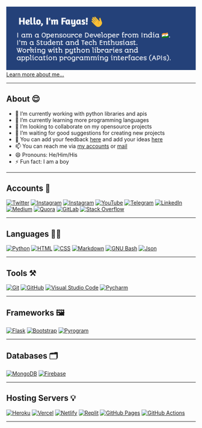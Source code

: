 [![About Me](/banner.png)</br>Learn more about me...](https://fayas.me)

---

## About 😌

- 🔭 I’m currently working with python libraries and apis
- 🌱 I’m currently learning more programming languages
- 👯 I’m looking to collaborate on my opensource projects
- 🤔 I’m waiting for good suggestions for creating new projects
- 💬 You can add your feedback [here](https://github.com/FayasNoushad/Feedback) and add your ideas [here](https://github.com/FayasNoushad/Ideas)
- 📫 You can reach me via [my accounts](https://fayas.me/accounts) or [mail](mailto:contact@fayas.me)
- 😄 Pronouns: He/Him/His
- ⚡ Fun fact: I am a boy

---

## Accounts 🔰

[![Twitter](https://img.shields.io/twitter/follow/FayasNoushad?label=Twitter&logo=twitter&style=for-the-badge&color=blue)](https://twitter.com/FayasNoushad)
[![Instagram](https://img.shields.io/badge/Instagram-grey?style=for-the-badge&logo=instagram)](https://instagram.com/TheFayas)
[![Instagram](https://img.shields.io/badge/Facebook-grey?style=for-the-badge&logo=facebook)](https://facebook.com/TheFayas)
[![YouTube](https://img.shields.io/youtube/channel/subscribers/UCqC-Yzy8J9FuTH_lDRhBMCA?style=for-the-badge&logo=youtube&label=Youtube&color=blue)](https://youtube.com/channel/UCqC-Yzy8J9FuTH_lDRhBMCA)
[![Telegram](https://img.shields.io/badge/Telegram-grey?style=for-the-badge&logo=telegram)](https://telegram.me/FayasNoushad)
[![LinkedIn](https://img.shields.io/badge/LinkedIn-grey?style=for-the-badge&logo=linkedin)](https://www.linkedin.com/in/fayasnoushad)
[![Medium](https://img.shields.io/badge/Medium-grey?style=for-the-badge&logo=medium)](https://fayasnoushad.medium.com)
[![Quora](https://img.shields.io/badge/Quora-grey?style=for-the-badge&logo=quora)](https://www.quora.com/profile/Fayas-Noushad-1)
[![GitLab](https://img.shields.io/badge/GitLab-grey?style=for-the-badge&logo=gitlab)](https://gitlab.com/FayasNoushad)
[![Stack Overflow](https://img.shields.io/badge/Stack_Overflow-grey?style=for-the-badge&logo=stackoverflow)](https://stackoverflow.com/users/16129096/fayas-noushad)

---

## Languages 👨‍💻

[![Python](https://img.shields.io/badge/Python-3776AB?&style=for-the-badge&logoColor=white&logo=python)](https://www.python.org)
[![HTML](https://img.shields.io/badge/HTML-E34F26?&style=for-the-badge&logoColor=white&logo=html5)](https://html.spec.whatwg.org)
[![CSS](https://img.shields.io/badge/CSS3-1572B6?style=for-the-badge&logo=css3&logoColor=white)](https://www.w3.org/TR/CSS/#css)
[![Markdown](https://img.shields.io/badge/Markdown-000000?&style=for-the-badge&logo=markdown)](https://daringfireball.net/projects/markdown/)
[![GNU Bash](https://img.shields.io/badge/GNU_Bash-4EAA25?&style=for-the-badge&logoColor=white&logo=gnubash)](https://www.gnu.org/software/bash/)
[![Json](https://img.shields.io/badge/Json-000000?&style=for-the-badge&logoColor=white&logo=json)](https://json.org)

---

## Tools ⚒️

[![Git](https://img.shields.io/badge/Git-F05032?&style=for-the-badge&logoColor=white&logo=git)](https://git-scm.com)
[![GitHub](https://img.shields.io/badge/GitHub-181717?&style=for-the-badge&logo=github)](https://github.com)
[![Visual Studio Code](https://img.shields.io/badge/Visual_Studio_Code-007ACC?&style=for-the-badge&logo=visualstudiocode)](https://visualstudio.microsoft.com/)
[![Pycharm](https://img.shields.io/badge/Pycharm-000000?&style=for-the-badge&logo=pycharm)](https://www.jetbrains.com/pycharm/)

---

## Frameworks 🖼️

[![Flask](https://img.shields.io/badge/Flask-000000?&style=for-the-badge&logo=flask)](https://flask.palletsprojects.com)
[![Bootstrap](https://img.shields.io/badge/Bootstrap-7952B3?style=for-the-badge&logo=bootstrap&logoColor=white)](https://getbootstrap.com/)
[![Pyrogram](https://img.shields.io/badge/Pyrogram-red?&style=for-the-badge&logo=pyrogram)](https://pyrogram.org)

---

## Databases 🗂️

[![MongoDB](https://img.shields.io/badge/MongoDB-47A248?&style=for-the-badge&logoColor=white&logo=mongodb)](https://mongodb.com)
[![Firebase](https://img.shields.io/badge/Firebase-FFCA28?&style=for-the-badge&logoColor=white&logo=firebase)](https://firebase.google.com)

---

## Hosting Servers 💡

[![Heroku](https://img.shields.io/badge/Heroku-430098?&style=for-the-badge&logoColor=white&logo=heroku)](https://heroku.com)
[![Vercel](https://img.shields.io/badge/Vercel-000000?&style=for-the-badge&logoColor=white&logo=vercel)](https://vercel.com)
[![Netlify](https://img.shields.io/badge/Netlify-00C7B7?&style=for-the-badge&logoColor=white&logo=netlify)](https://netlify.com)
[![Replit](https://img.shields.io/badge/Replit-667881?&style=for-the-badge&logoColor=white&logo=replit)](https://replit.com)
[![GitHub Pages](https://img.shields.io/badge/GitHub_Pages-181717?&style=for-the-badge&logo=github)](https://pages.github.com)
[![GitHub Actions](https://img.shields.io/badge/GitHub_Actions-2088FF?&style=for-the-badge&logo=githubactions&logoColor=black)](https://github.com/features/actions)

---

